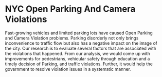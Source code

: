 # NYC Open Parking And Camera Violations

Fast-growing vehicles and limited parking lots have caused Open Parking and Camera Violation problems. Parking disorderly not only brings inconvenience to traffic flow but also has a negative impact on the image of the city. Our research is to evaluate several factors that are associated with the violations that happened. From our analysis, we would come up with improvements for pedestrians, vehicular safety through education and a timely decision of Parking, and traffic violations. Further, it would help the government to resolve violation issues in a systematic manner.
